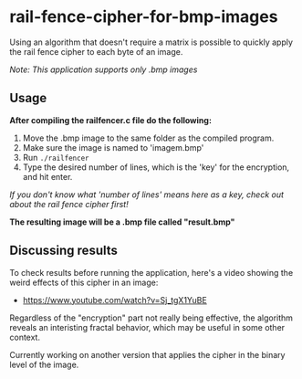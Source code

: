 # rail-fence-cipher-for-bmp-images
Using an algorithm that doesn't require a matrix is possible to quickly apply the rail fence cipher to each byte of an image.

*Note: This application supports only .bmp images*

## Usage

**After compiling the railfencer.c file do the following:**

1. Move the .bmp image to the same folder as the compiled program.
2. Make sure the image is named to 'imagem.bmp'
3. Run `./railfencer`
4. Type the desired number of lines, which is the 'key' for the encryption, and hit enter.

*If you don't know what 'number of lines' means here as a key, check out about the rail fence cipher first!*

**The resulting image will be a .bmp file called "result.bmp"**

## Discussing results

To check results before running the application, here's a video showing the weird effects of this cipher in an image:

* https://www.youtube.com/watch?v=Sj_tgX1YuBE


Regardless of the "encryption" part not really being effective, the algorithm reveals an interisting fractal behavior, which may be useful in some other context.

Currently working on another version that applies the cipher in the binary level of the image.
